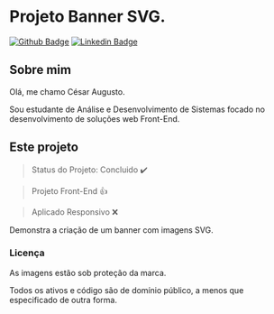 # Projeto Banner SVG.

[![Github Badge](https://img.shields.io/badge/-Github-000?style=flat-square&logo=Github&logoColor=white&link=https://github.com/Cesar4ugusto)](https://github.com/Cesar4ugusto)
[![Linkedin Badge](https://img.shields.io/badge/-LinkedIn-blue?style=flat-square&logo=Linkedin&logoColor=white&linkhttps://www.linkedin.com/in/c%C3%A9sar-augusto-aa8143160//)](https://www.linkedin.com/in/c%C3%A9sar-augusto-aa8143160//)

## Sobre mim

Olá, me chamo César Augusto.

Sou estudante de Análise e Desenvolvimento de Sistemas focado no desenvolvimento de soluções web Front-End.

## Este projeto

> Status do Projeto: Concluido :heavy_check_mark:

> Projeto Front-End :+1:

> Aplicado Responsivo :x:

Demonstra a criação de um banner com imagens SVG.

### Licença

As imagens estão sob proteção da marca.

Todos os ativos e código são de domínio público, a menos que especificado de outra forma.
